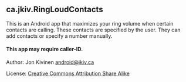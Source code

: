 ## ca.jkiv.RingLoudContacts

This is an Android app that maximizes your ring volume when certain contacts are calling.  These contacts are specified by the user.  They can add contacts or specify a number manually.

#### This app may require caller-ID.

Author: Jon Kivinen <android@jkiv.ca>

License: <a href="http://creativecommons.org/about/licenses" title="Creative Commons Attribution Share Alike">Creative Commons Attribution Share Alike</a>
